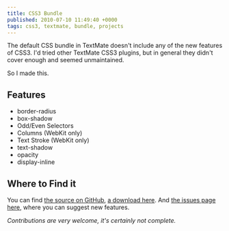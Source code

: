 ```yaml
---
title: CSS3 Bundle
published: 2010-07-10 11:49:40 +0000
tags: css3, textmate, bundle, projects
---
```


The default CSS bundle in TextMate doesn't include any of the new features of CSS3. I'd tried other TextMate CSS3 plugins, but in general they didn't cover enough and seemed unmaintained.

So I made this.

## Features

* border-radius
* box-shadow
* Odd/Even Selectors
* Columns (WebKit only)
* Text Stroke (WebKit only)
* text-shadow
* opacity
* display-inline

## Where to Find it

You can find [the source on GitHub](http://github.com/nickcharlton/CSS3-Bundle "nickcharlton's CSS3-Bundle at master - GitHub"), [a download here](http://github.com/downloads/nickcharlton/CSS3-Bundle/CSS3.tmbundle ""). And [the issues page here](http://github.com/nickcharlton/CSS3-Bundle/issues "Issues - nickcharlton/CSS3-Bundle - GitHub"), where you can suggest new features.

*Contributions are very welcome, it's certainly not complete.*

